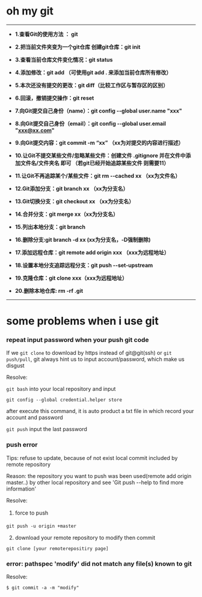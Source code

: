 # oh my git
--------

- **1.查看Git的使用方法 ： git**

- **2.把当前文件夹变为一个git仓库 创建git仓库：git init**

- **3.查看当前仓库文件变化情况：git status**

- **4.添加修改：git add （可使用git add . 来添加当前仓库所有修改）**

- **5.本次还没有提交的更改：git diff（比较工作区与暂存区的区别）**

- **6.回滚，撤销提交操作：git reset**

- **7.向Git提交自己身份（name）：git config --global user.name "xxx"**

- **8.向Git提交自己身份（email）：git config --global user.email "xxx@xx.com"**

- **9.向Git提交内容：git commit -m “xx” （xx为对提交的内容进行描述）**

- **10.让Git不提交某些文件/忽略某些文件：创建文件 .gitignore 并在文件中添加文件名/文件夹名 即可 （若git已经开始追踪某些文件 则需要11）**

- **11.让Git不再追踪某个/某些文件：git rm --cached xx （xx为文件名）**

- **12.Git添加分支：git branch xx （xx为分支名）**

- **13.Git切换分支：git checkout xx （xx为分支名）**

- **14.合并分支：git merge xx（xx为分支名）**

- **15.列出本地分支：git branch**

- **16.删除分支:git branch -d xx (xx为分支名，-D强制删除)**

- **17.添加远程仓库：git remote add origin xxx （xxx为远程地址）**

- **18.设置本地分支追踪远程分支：git push --set-upstream**

- **19.克隆仓库：git clone xxx（xxx为远程地址）**

- **20.删除本地仓库: rm -rf .git** 


--------
# some problems when i use git 

### repeat input password when your push git code


If we `git clone` to download by https instead of git@git(ssh) or `git push/pull`, git always hint us to input account/password, which make us disgust

Resolve:

`git bash` into your local repository and input

`git config --global credential.helper store`

after execute this command, it is auto product a txt file in which record your account and password

`git push` input the last password   

### push error

Tips: refuse to update, because of not exist local commit included by remote repository

Reason: the repository you want to push was been used(remote add origin master..) by other local repository and see 'Git push --help to find more information'

Resolve:

1. force to push　　 

`git push -u origin +master`
　　　　　　　

2. download your remote repository to modify then commit
    
`git clone [your remoterepositiry page]`  

### error: pathspec 'modify' did not match any file(s) known to git

Resolve:

`$ git commit -a -m "modify"`  
